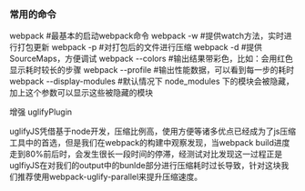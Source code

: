 
### 常用的命令

webpack #最基本的启动webpack命令
webpack -w #提供watch方法，实时进行打包更新
webpack -p #对打包后的文件进行压缩
webpack -d #提供SourceMaps，方便调试
webpack --colors #输出结果带彩色，比如：会用红色显示耗时较长的步骤
webpack --profile #输出性能数据，可以看到每一步的耗时
webpack --display-modules #默认情况下 node_modules 下的模块会被隐藏，加上这个参数可以显示这些被隐藏的模块



增强 uglifyPlugin


uglifyJS凭借基于node开发，压缩比例高，使用方便等诸多优点已经成为了js压缩工具中的首选，但是我们在webpack的构建中观察发现，当webpack build进度走到80%前后时，会发生很长一段时间的停滞，经测试对比发现这一过程正是uglfiyJS在对我们的output中的bunlde部分进行压缩耗时过长导致，针对这块我们推荐使用webpack-uglify-parallel来提升压缩速度。